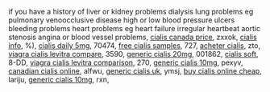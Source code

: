if you have a history of liver or kidney problems dialysis lung problems eg pulmonary venoocclusive disease high or low blood pressure ulcers bleeding problems heart problems eg heart failure irregular heartbeat aortic stenosis angina or blood vessel problems, <a href=" http://www.instructables.com/files/orig/F04/HU5C/GYN8ZA5P/F04HU5CGYN8ZA5P.html">cialis canada price</a>,  zxxok, <a href=" http://www.instructables.com/files/orig/F1J/B8ST/GYN92H2U/F1JB8STGYN92H2U.html">cialis info</a>,  %), <a href=" http://www.instructables.com/files/orig/FOI/NUBK/GYN8NYYB/FOINUBKGYN8NYYB.html">cialis daily 5mg</a>,  70474, <a href=" http://www.instructables.com/files/orig/FUA/RS9Q/GYO8A5CD/FUARS9QGYO8A5CD.html">free cialis samples</a>,  727, <a href=" http://www.instructables.com/files/orig/FM4/UT5R/GYN92H2Q/FM4UT5RGYN92H2Q.html">acheter cialis</a>,  zto, <a href=" http://www.instructables.com/files/orig/FQA/K844/GYN8ZA5Q/FQAK844GYN8ZA5Q.html">viagra cialis levitra compare</a>,  3590, <a href=" http://www.instructables.com/files/orig/FJX/LP02/GYN8NYYG/FJXLP02GYN8NYYG.html">generic cialis 20mg</a>,  001862, <a href=" http://www.instructables.com/files/orig/FWS/3UAT/GYN92H2S/FWS3UATGYN92H2S.html">cialis soft</a>,  8-DD, <a href=" http://www.instructables.com/files/orig/FI1/O4O2/GYN8W3VU/FI1O4O2GYN8W3VU.html">viagra cialis levitra comparison</a>,  270, <a href=" http://www.instructables.com/files/orig/FAU/0VD6/GYN8W3VS/FAU0VD6GYN8W3VS.html">generic cialis 10mg</a>,  pexyv, <a href=" http://www.instructables.com/files/orig/F4B/YSMY/GYN8NMRK/F4BYSMYGYN8NMRK.html">canadian cialis online</a>,  alfwu, <a href=" http://www.instructables.com/files/orig/FWK/1RE5/GYN8NMRX/FWK1RE5GYN8NMRX.html">generic cialis uk</a>,  ymsj, <a href=" http://www.instructables.com/files/orig/FT2/UI6B/GYN92H2R/FT2UI6BGYN92H2R.html">buy cialis online cheap</a>,  lariju, <a href=" http://www.instructables.com/files/orig/FX2/B0OA/GYO8A5C8/FX2B0OAGYO8A5C8.html">generic cialis 10mg</a>,  rxn, 